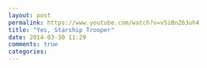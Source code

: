 ```yaml
---
layout: post
permalink: https://www.youtube.com/watch?v=v5iBnZ63uh4
title: "Yes, Starship Trooper"
date: 2014-03-30 11:29
comments: true
categories: 
---
```

